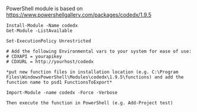 PowerShell module is based on https://www.powershellgallery.com/packages/codedx/1.9.5

	Install-Module -Name codedx
	Get-Module -ListAvailable

	Set-ExecutionPolicy Unrestricted

	# Add the following Environmental vars to your system for ease of use:
	# CDXAPI = yourapikey
	# CDXURL = http://yourhost/codedx

	*put new function files in installation location (e.g. C:\Program Files\WindowsPowerShell\Modules\codedx\1.9.5\functions) and add the function name to psd1 FunctionsToExport*

	Import-Module -name codedx -Force -Verbose

	Then execute the function in PowerShell (e.g. Add-Project test)
